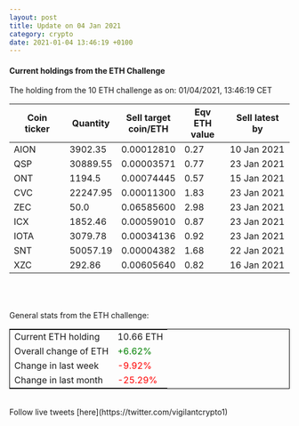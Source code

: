```yaml
---
layout: post
title: Update on 04 Jan 2021
category: crypto
date: 2021-01-04 13:46:19 +0100
---
```

<!-- Global site tag (gtag.js) - Google Analytics -->
<script async src="https://www.googletagmanager.com/gtag/js?id=UA-103831149-5"></script>
<script>
  window.dataLayer = window.dataLayer || [];
  function gtag(){dataLayer.push(arguments);}
  gtag('js', new Date());

  gtag('config', 'UA-103831149-5');
</script>


#### Current holdings from the ETH Challenge

The holding from the 10 ETH challenge as on: 01/04/2021, 13:46:19 CET

|Coin ticker|Quantity|Sell target<br>coin/ETH|Eqv ETH<br>value|Sell latest by|
|-----------|--------|-----------|-----------|--------------|
AION|3902.35|  0.00012810|0.27|10 Jan 2021|
QSP|30889.55|  0.00003571|0.77|23 Jan 2021|
ONT|1194.5|  0.00074445|0.57|15 Jan 2021|
CVC|22247.95|  0.00011300|1.83|23 Jan 2021|
ZEC|50.0|  0.06585600|2.98|23 Jan 2021|
ICX|1852.46|  0.00059010|0.87|23 Jan 2021|
IOTA|3079.78|  0.00034136|0.92|23 Jan 2021|
SNT|50057.19|  0.00004382|1.68|22 Jan 2021|
XZC|292.86|  0.00605640|0.82|16 Jan 2021|

<br>
<br>
<br>
General stats from the ETH challenge:

<table style="border:1px solid black;margin-left:auto;margin-right:auto;">
	<tbody>
	<tr>
		<td>Current ETH holding</td>
		<td>     10.66 ETH</td>
	</tr>
	<tr>
		<td>Overall change of ETH</td>
		<td><font color="green">+6.62%</font></td>
	</tr>
	<tr>
		<td>Change in last week</td>
		<td><font color="red">-9.92%</font></td>
	</tr>
	<tr>
		<td>Change in last month</td>
		<td><font color="red">-25.29%</font></td>
	</tr>
	</tbody>
</table>

<br>
Follow live tweets [here](https://twitter.com/vigilantcrypto1)
<br>
<br>